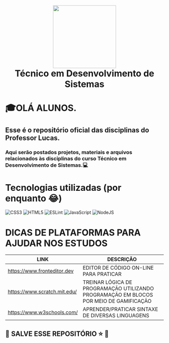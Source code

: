 <div align="center">
      <h1> <img src="https://robsoneducador.com.br/wp-content/uploads/2023/03/LOGO_Seed_2014.jpg" width="200px"><br/>Técnico em Desenvolvimento de Sistemas</h1>
     </div>


# 🎓OLÁ ALUNOS. 
## Esse é o repositório oficial das disciplinas do Professor Lucas.
###  Aqui serão postados projetos, materiais e arquivos relacionados às disciplinas do curso Técnico em Desenvolvimento de Sistemas.💻

# Tecnologias utilizadas (por enquanto 😂)
 ![CSS3](https://img.shields.io/badge/css3-%231572B6.svg?style=for-the-badge&logo=css3&logoColor=white) ![HTML5](https://img.shields.io/badge/html5-%23E34F26.svg?style=for-the-badge&logo=html5&logoColor=white) ![ESLint](https://img.shields.io/badge/ESLint-4B3263?style=for-the-badge&logo=eslint&logoColor=white) ![JavaScript](https://img.shields.io/badge/javascript-%23323330.svg?style=for-the-badge&logo=javascript&logoColor=%23F7DF1E) ![NodeJS](https://img.shields.io/badge/node.js-6DA55F?style=for-the-badge&logo=node.js&logoColor=white)
      
# DICAS DE PLATAFORMAS PARA AJUDAR NOS ESTUDOS
| LINK | DESCRIÇÃO |
| ----------- | ----------- |
| https://www.fronteditor.dev | EDITOR DE CÓDIGO ON-LINE PARA PRATICAR |
| https://www.scratch.mit.edu/ | TREINAR LÓGICA DE PROGRAMAÇÃO UTILIZANDO PROGRAMAÇÃO EM BLOCOS POR MEIO DE GAMIFICAÇÃO |
| https://www.w3schools.com/ | APRENDER/PRATICAR SINTAXE DE DIVERSAS LINGUAGENS |
 
## 💾 SALVE ESSE REPOSITÓRIO ⭐ 💾


      
<!-- </> with 💛 by readMD (https://readmd.itsvg.in) -->
    
